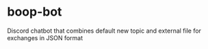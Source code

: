 # boop-bot
Discord chatbot that combines default new topic and external file for exchanges in JSON format
